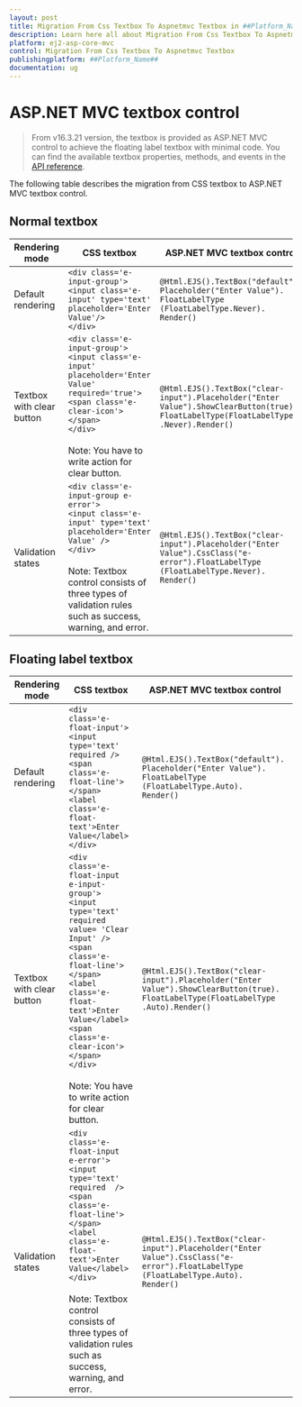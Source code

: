 ```yaml
---
layout: post
title: Migration From Css Textbox To Aspnetmvc Textbox in ##Platform_Name## Textbox Component
description: Learn here all about Migration From Css Textbox To Aspnetmvc Textbox in Syncfusion ##Platform_Name## Textbox component and more.
platform: ej2-asp-core-mvc
control: Migration From Css Textbox To Aspnetmvc Textbox
publishingplatform: ##Platform_Name##
documentation: ug
---
```



# ASP.NET MVC textbox control

> From v16.3.21 version, the textbox is provided as ASP.NET MVC control to achieve the floating label textbox with minimal code. You can find the available textbox properties, methods, and events in the [API reference](https://help.syncfusion.com/cr/aspnetmvc-js2/Syncfusion.EJ2.Inputs.TextBox.html).

The following table describes the migration from CSS textbox to ASP.NET MVC textbox control.

## Normal textbox

<!-- markdownlint-disable MD038 -->
| **Rendering mode** | **CSS textbox** | **ASP.NET MVC textbox control** |
|--------------------|-----------------|-----------------------|
| Default rendering | `<div class='e-input-group'>`<br/>`<input class='e-input' type='text' placeholder='Enter Value'/>`<br/>`</div>` | `@Html.EJS().TextBox("default").`<br/>`Placeholder("Enter Value").`<br/>`FloatLabelType`<br/>`(FloatLabelType.Never).`<br/>`Render()` |
| Textbox with clear button | `<div class='e-input-group'>`<br/>`<input class='e-input' placeholder='Enter Value' required='true'>`<br/>`<span class='e-clear-icon'></span>`<br/>`</div>`<br/><br/> Note: You have to write action for clear button. | `@Html.EJS().TextBox("clear-input").Placeholder("Enter Value").ShowClearButton(true).`<br/>`FloatLabelType(FloatLabelType`<br/>`.Never).Render()` |
| Validation states | `<div class='e-input-group e-error'>`<br/>`<input class='e-input' type='text' placeholder='Enter Value' />`<br/>`</div>`<br/><br/> Note: Textbox control consists of three types of validation rules such as success, warning, and error. | `@Html.EJS().TextBox("clear-input").Placeholder("Enter Value").CssClass("e-error").FloatLabelType`<br/>`(FloatLabelType.Never).`<br/>`Render()` |

## Floating label textbox

<!-- markdownlint-disable MD038 -->
| **Rendering mode** | **CSS textbox** | **ASP.NET MVC textbox control** |
|--------------------|-----------------|----------------------|
| Default rendering | `<div class='e-float-input'>`<br/>`<input type='text' required />`<br/>`<span class='e-float-line'></span>`<br/>`<label class='e-float-text'>Enter Value</label>`<br/>`</div>` | `@Html.EJS().TextBox("default").`<br/>`Placeholder("Enter Value").`<br/>`FloatLabelType`<br/>`(FloatLabelType.Auto).`<br/>`Render()` |
| Textbox with clear button | `<div class='e-float-input e-input-group'>`<br/>`<input type='text' required  value= 'Clear Input' />`<br/>`<span class='e-float-line'></span>`<br/>`<label class='e-float-text'>Enter Value</label>`<br/>`<span class='e-clear-icon'></span>`<br/>`</div>`<br/><br/> Note: You have to write action for clear button. | `@Html.EJS().TextBox("clear-input").Placeholder("Enter Value").ShowClearButton(true).`<br/>`FloatLabelType(FloatLabelType`<br/>`.Auto).Render()` |
| Validation states | `<div class='e-float-input e-error'>`<br/>`<input type='text' required  />`<br/>`<span class='e-float-line'></span>`<br/>`<label class='e-float-text'>Enter Value</label>`<br/>`</div>`<br/><br/> Note: Textbox control consists of three types of validation rules such as success, warning, and error. | `@Html.EJS().TextBox("clear-input").Placeholder("Enter Value").CssClass("e-error").FloatLabelType`<br/>`(FloatLabelType.Auto).`<br/>`Render()` |